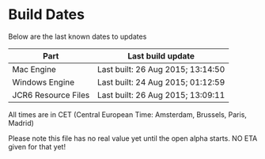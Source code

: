 # Build Dates

Below are the last known dates to updates

Part | Last build update
-----|-----
Mac Engine | Last built: 26 Aug 2015; 13:14:50
Windows Engine | Last built: 24 Aug 2015; 01:12:59
JCR6 Resource Files | Last built: 26 Aug 2015; 13:09:11
All times are in CET (Central European Time: Amsterdam, Brussels, Paris, Madrid)


Please note this file has no real value yet until the open alpha starts. NO ETA given for that yet!
